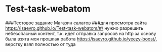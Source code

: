 # Test-task-webatom
###Тестовое задание Магазин салатов
###для просмотра сайта https://isaevro.github.io/Test-task-webatom/#/ нужно разрешить небезопасный контент, т.к. идет отправка запросов на http
за основу была взята моя прошлая работа https://isaevro.github.io/yeezy-boost/, верстку взял полностью от туда
